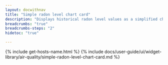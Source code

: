 ```yaml
---
layout: docwithnav
title: "Simple radon level chart card"
description: "Displays historical radon level values as a simplified chart. Optionally may display the corresponding latest radon level value."
breadcrumbs: "true"
breadcrumbs-steps: "2"
hidetoc: "true"

---
```

{% include get-hosts-name.html %}
{% include docs/user-guide/ui/widget-library/air-quality/simple-radon-level-chart-card.md %}
